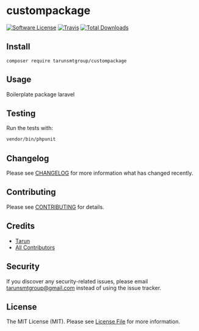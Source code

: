 # custompackage

[![Software License](https://img.shields.io/badge/license-MIT-brightgreen.svg?style=flat-square)](LICENSE.md)
[![Travis](https://img.shields.io/travis/tarunsmtgroup/custompackage.svg?style=flat-square)]()
[![Total Downloads](https://img.shields.io/packagist/dt/tarunsmtgroup/custompackage.svg?style=flat-square)](https://packagist.org/packages/tarunsmtgroup/custompackage)

## Install
`composer require tarunsmtgroup/custompackage`

## Usage
Boilerplate package laravel
## Testing
Run the tests with:

``` bash
vendor/bin/phpunit
```

## Changelog
Please see [CHANGELOG](CHANGELOG.md) for more information what has changed recently.

## Contributing
Please see [CONTRIBUTING](CONTRIBUTING.md) for details.

## Credits

- [Tarun](https://github.com/tarunsmtgroup)
- [All Contributors](https://github.com/tarunsmtgroup/custompackage/contributors)

## Security
If you discover any security-related issues, please email tarunsmtgroup@gmail.com instead of using the issue tracker.

## License
The MIT License (MIT). Please see [License File](/LICENSE.md) for more information.
